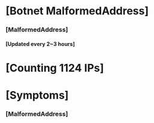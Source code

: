 # [Botnet MalformedAddress]
### [MalformedAddress]
#### [Updated every 2~3 hours]

# [Counting 1124 IPs]

# [Symptoms] 
###   [MalformedAddress]
